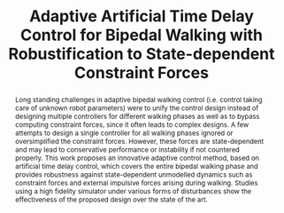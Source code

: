 ---
layout: project-page-new
title: "Adaptive Artificial Time Delay Control for Bipedal Walking with Robustification to State-dependent Constraint Forces"
authors:
  - name: Amisha Bhaskar
    sup: 1
  - name: Swati Dantu
    sup: 2
  - name: Spandan Roy
    sup: 2
  - name: Jinoh Lee
    sup: 3
  - name: Simone Baldi
    sup: 4
affiliations:
  - name: Netaji Subhas University of Technology, New Delhi
    link: #
    sup: 1
  - name: IIIT Hyderabad, India
    link: https://robotics.iiit.ac.in
    sup: 2
  - name: Institute of Robotics and Mechatronics, German Aerospace Center (DLR), Germany
    link: #
    sup: 3
  - name: School of CyberScience and Engineering, Southeast University, Nanjing, China
    link: #
    sup: 4
permalink: /publications/2021/Amisha_Adaptive-Artificial-Time-Delay/
abstract: "Long standing challenges in adaptive bipedal walking control (i.e. control taking care of unknown robot parameters) were to unify the control design instead of designing multiple controllers for different walking phases as well as to bypass computing constraint forces, since it often leads to complex designs. A few attempts to design a single controller for all walking phases ignored or oversimplified the
constraint forces. However, these forces are state-dependent and may lead to conservative performance or instability if not countered properly. This work proposes an innovative adaptive control method, based on artificial time delay control, which covers the entire bipedal walking phase and provides robustness against state-dependent unmodelled dynamics such as constraint forces and external impulsive forces arising during
walking. Studies using a high fidelity simulator under various forms of disturbances show the effectiveness of the proposed design over the state of the art."
paper: https://ieeexplore.ieee.org/stamp/stamp.jsp?tp=&arnumber=9659482
# supplement: https://robotics.iiit.ac.in/publications/2020/deep-mpc-for-visual-servoing/supplementary.pdf
# video: https://robotics.iiit.ac.in/publications/2020/deep-mpc-for-visual-servoing/video.mp4
# iframe: https://www.youtube.com/embed/jhjskX4FQwA

---
